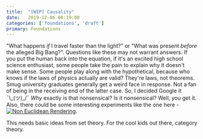 ```yaml
---
title:  "[WIP] Causality"
date:   2019-12-06 00:19:00
categories: ['foundations', 'draft']
primary: Foundations
---
```

<script type="text/javascript" src="https://cdn.mathjax.org/mathjax/latest/MathJax.js?config=TeX-AMS_HTML"></script>

"What happens *if* I travel faster than the light?" or "What was present *before* the alleged Big Bang?". Questions like these may not warrant answers. If you put the human back into the equation, if it's an excited high school science enthusiast, some people take the pain to explain why it doesn't make sense. Some people play along with the hypothetical, because who knows if the laws of physics actually are valid? They're laws, not theorems. Smug university graduates generally get a weird face in response. Not a fan of being in the receiving end of the latter case. So, I decided Google it ¯\\\_(ツ)_/¯ *Why* exactly is that nonsensical? Is it nonsensical? Well, you get it. Also, there could be some interesting experiments like the one here - 
[![Non Euclidean Rendering](https://img.youtube.com/vi/kEB11PQ9Eo8/hqdefault.jpg)](https://www.youtube.com/watch?v=kEB11PQ9Eo8).


This needs basic ideas from set theory. For the cool kids out there, category theory.
